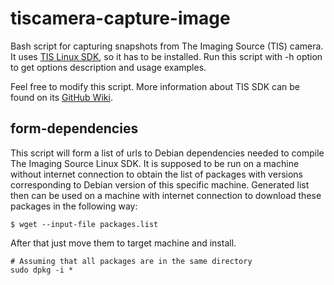 # tiscamera-capture-image

Bash script for capturing snapshots from The Imaging Source (TIS) camera. It uses [TIS Linux SDK](https://github.com/TheImagingSource/tiscamera), so it has to be installed. Run this script with -h option to get options description and usage examples.

Feel free to modify this script. More information about TIS SDK can be found on its [GitHub Wiki](https://github.com/TheImagingSource/tiscamera/wiki).

## form-dependencies

This script will form a list of urls to Debian dependencies needed to compile The Imaging Source Linux SDK. It is supposed to be run on a machine without internet connection to obtain the list of packages with versions corresponding to Debian version of this specific machine. Generated list then can be used on a machine with internet connection to download these packages in the following way:

```
$ wget --input-file packages.list
```

After that just move them to target machine and install.

```
# Assuming that all packages are in the same directory
sudo dpkg -i *
```
